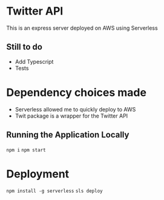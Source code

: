 # Twitter API

This is an express server deployed on AWS using Serverless

## Still to do

- Add Typescript
- Tests

# Dependency choices made

- Serverless allowed me to quickly deploy to AWS
- Twit package is a wrapper for the Twitter API

## Running the Application Locally

`npm i`
`npm start`

# Deployment

`npm install -g serverless`
`sls deploy`

